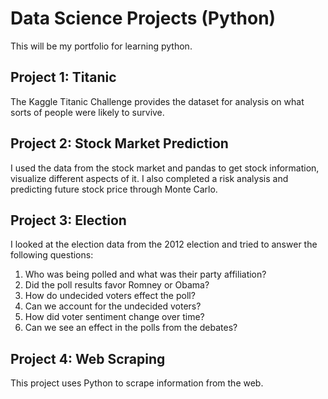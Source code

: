 # Data Science Projects (Python)
This will be my portfolio for learning python.

## Project 1: Titanic
The Kaggle Titanic Challenge provides the dataset for analysis on what sorts of people were likely to survive. 

## Project 2: Stock Market Prediction
I used the data from the stock market and pandas to get stock information, visualize different aspects of it. I also completed a risk analysis and predicting future stock price through Monte Carlo.

## Project 3: Election
I looked at the election data from the 2012 election and tried to answer the following questions:

1. Who was being polled and what was their party affiliation?
2. Did the poll results favor Romney or Obama?
3. How do undecided voters effect the poll?
4. Can we account for the undecided voters?
5. How did voter sentiment change over time?
6. Can we see an effect in the polls from the debates?

## Project 4: Web Scraping
This project uses Python to scrape information from the web.
